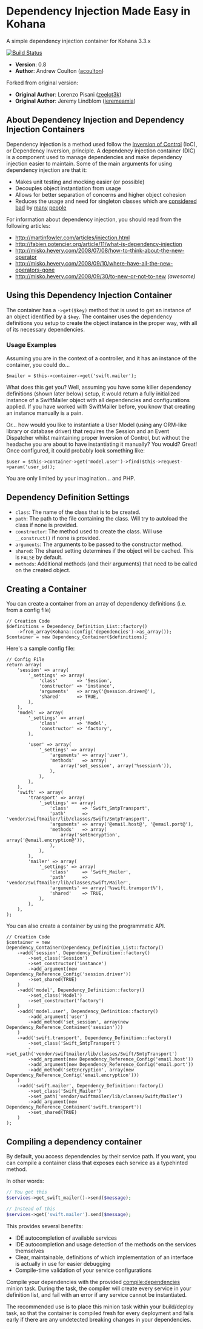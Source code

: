 # Dependency Injection Made Easy in Kohana

A simple dependency injection container for Kohana 3.3.x

[![Build Status](https://travis-ci.org/ingenerator/kohana-dependencies.svg?branch=0.9.x)](https://travis-ci.org/ingenerator/kohana-dependencies)


- **Version**: 0.8
- **Author**: Andrew Coulton ([acoulton](https://github.com/acoulton))

Forked from original version:
- **Original Author**: Lorenzo Pisani ([zeelot3k](http://zeelot3k.com))
- **Original Author**: Jeremy Lindblom ([jeremeamia](https://github.com/jeremeamia))


## About Dependency Injection and Dependency Injection Containers

Dependency injection is a method used follow the [Inversion of Control](http://en.wikipedia.org/wiki/Inversion_of_control) (IoC), or Dependency Inversion, principle. A dependency injection container (DIC) is a component used to manage dependencies and make dependency injection easier to maintain. Some of the main arguments for using dependency injection are that it:

- Makes unit testing and mocking easier (or possible)
- Decouples object instantiation from usage
- Allows for better separation of concerns and higher object cohesion
- Reduces the usage and need for singleton classes which are [considered](http://misko.hevery.com/code-reviewers-guide/flaw-brittle-global-state-singletons) [bad](http://gooh.posterous.com/singletons-in-php) by [many](http://blogs.sitepoint.com/whats-so-bad-about-the-singleton) [people](http://sebastian-bergmann.de/archives/882-Testing-Code-That-Uses-Singletons.html)

For information about dependency injection, you should read from the following articles:

- <http://martinfowler.com/articles/injection.html>
- <http://fabien.potencier.org/article/11/what-is-dependency-injection>
- <http://misko.hevery.com/2008/07/08/how-to-think-about-the-new-operator>
- <http://misko.hevery.com/2008/09/10/where-have-all-the-new-operators-gone>
- <http://misko.hevery.com/2008/09/30/to-new-or-not-to-new>  *(awesome)*

## Using this Dependency Injection Container

The container has a `->get($key)` method that is used to get an instance of an object identified by a `$key`. The container uses the dependency definitions you setup to create the object instance in the proper way, with all of its necessary dependencies.

### Usage Examples

Assuming you are in the context of a controller, and it has an instance of the container, you could do...

	$mailer = $this->container->get('swift.mailer');

What does this get you? Well, assuming you have some killer dependency definitions (shown later below) setup, it would return a fully
initialized instance of a SwiftMailer object with all dependencies and configurations applied. If you have worked with
SwiftMailer before, you know that creating an instance manually is a pain.

Or... how would you like to instantiate a User Model (using any ORM-like library or database driver) that requires the
Session and an Event Dispatcher whilst maintaining proper Inversion of Control, but without the headache you are about
to have instantiating it manually? You would? Great! Once configured, it could probably look something like:

	$user = $this->container->get('model.user')->find($this->request->param('user_id));

You are only limited by your imagination... and PHP.

## Dependency Definition Settings

- `class`:        The name of the class that is to be created.
- `path`:         The path to the file containing the class. Will try to autoload the class if none is provided.
- `constructor`:  The method used to create the class. Will use `__construct()` if none is provided.
- `arguments`:    The arguments to be passed to the constructor method.
- `shared`:       The shared setting determines if the object will be cached. This is `FALSE` by default.
- `methods`:      Additional methods (and their arguments) that need to be called on the created object.

## Creating a Container

You can create a container from an array of dependency definitions (i.e. from a config file)

	// Creation Code
	$definitions = Dependency_Definition_List::factory()
		->from_array(Kohana::config('dependencies')->as_array());
	$container = new Dependency_Container($definitions);

Here's a sample config file:

	// Config File
	return array(
		'session' => array(
			'_settings' => array(
				'class'       => 'Session',
				'constructor' => 'instance',
				'arguments'   => array('@session.driver@'),
				'shared'      => TRUE,
			),
		),
		'model' => array(
			'_settings' => array(
				'class'       => 'Model',
				'constructor' => 'factory',
			),

			'user' => array(
				'_settings' => array(
					'arguments' => array('user'),
					'methods'   => array(
						array('set_session', array('%session%')),
					),
				),
			),
		),
		'swift' => array(
			'transport' => array(
				'_settings' => array(
					'class'     => 'Swift_SmtpTransport',
					'path'      => 'vendor/swiftmailer/lib/classes/Swift/SmtpTransport',
					'arguments' => array('@email.host@', '@email.port@'),
					'methods'   => array(
						array('setEncryption', array('@email.encryption@')),
					),
				),
			),
			'mailer' => array(
				'_settings' => array(
					'class'     => 'Swift_Mailer',
					'path'      => 'vendor/swiftmailer/lib/classes/Swift/Mailer',
					'arguments' => array('%swift.transport%'),
					'shared'    => TRUE,
				),
			),
		),
	);

You can also create a container by using the programmatic API.

	// Creation Code
	$container = new Dependency_Container(Dependency_Definition_List::factory()
		->add('session', Dependency_Definition::factory()
			->set_class('Session')
			->set_constructor('instance')
			->add_argument(new Dependency_Reference_Config('session.driver'))
			->set_shared(TRUE)
		)
		->add('model', Dependency_Definition::factory()
			->set_class('Model')
			->set_constructor('factory')
		)
		->add('model.user', Dependency_Definition::factory()
			->add_argument('user')
			->add_method('set_session', array(new Dependency_Reference_Container('session')))
		)
		->add('swift.transport', Dependency_Definition::factory()
			->set_class('Swift_SmtpTransport')
			->set_path('vendor/swiftmailer/lib/classes/Swift/SmtpTransport')
			->add_argument(new Dependency_Reference_Config('email.host'))
			->add_argument(new Dependency_Reference_Config('email.port'))
			->add_method('setEncryption', array(new Dependency_Reference_Config('email.encryption')))
		)
		->add('swift.mailer', Dependency_Definition::factory()
			->set_class('Swift_Mailer')
			->set_path('vendor/swiftmailer/lib/classes/Swift/Mailer')
			->add_argument(new Dependency_Reference_Container('swift.transport'))
			->set_shared(TRUE)
		)
	);

## Compiling a dependency container

By default, you access dependencies by their service path. If you want, you can compile a container class that exposes
each service as a typehinted method.

In other words:

```php
// You get this
$services->get_swift_mailer()->send($message);

// Instead of this
$services->get('swift.mailer').send($message);
```

This provides several benefits:

* IDE autocompletion of available services
* IDE autocompletion and usage detection of the methods on the services themselves
* Clear, maintainable, definitions of which implementation of an interface is actually in use for easier debugging
* Compile-time validation of your service configurations

Compile your dependencies with the provided [compile:dependencies](classes/Task/Compile/Dependencies.php) minion task.
During the task, the compiler will create every service in your definition list, and fail with an error if any service
cannot be instantiated.

The recommended use is to place this minion task within your build/deploy task, so that the container is compiled fresh
for every deployment and fails early if there are any undetected breaking changes in your dependencies.
